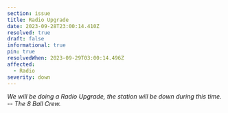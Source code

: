 ```yaml
---
section: issue
title: Radio Upgrade
date: 2023-09-28T23:00:14.410Z
resolved: true
draft: false
informational: true
pin: true
resolvedWhen: 2023-09-29T03:00:14.496Z
affected:
  - Radio
severity: down
---
```

*We will be doing a Radio Upgrade, the station will be down during this time. -- The 8 Ball Crew.*
